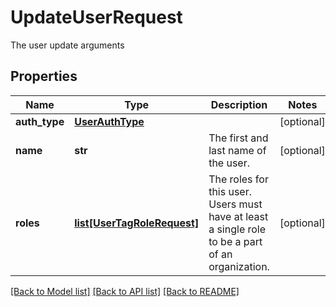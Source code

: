 # UpdateUserRequest

The user update arguments
## Properties
Name | Type | Description | Notes
------------ | ------------- | ------------- | -------------
**auth_type** | [**UserAuthType**](UserAuthType.md) |  | [optional] 
**name** | **str** | The first and last name of the user. | [optional] 
**roles** | [**list[UserTagRoleRequest]**](UserTagRoleRequest.md) | The roles for this user. Users must have at least a single role to be a part of an organization. | [optional] 

[[Back to Model list]](../README.md#documentation-for-models) [[Back to API list]](../README.md#documentation-for-api-endpoints) [[Back to README]](../README.md)


